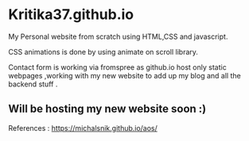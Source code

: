 # Kritika37.github.io

My Personal website from scratch using HTML,CSS and javascript.

CSS animations is done by using animate on scroll library.

Contact form is working via fromspree as github.io host only static webpages ,working with my new website to add up my blog and all the backend stuff .

Will be hosting my new website soon :)
-------------------------------------------------------------------------------------------------------------------------------
References : https://michalsnik.github.io/aos/
